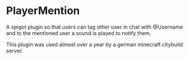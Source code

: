 # PlayerMention
A spigot plugin so that users can tag other user in chat with @Username and to the mentioned user a sound is played to notify them.

This plugin was used almost over a year by a german minecraft citybuild server.
